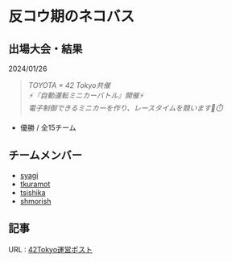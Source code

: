 # 反コウ期のネコバス

## 出場大会・結果
2024/01/26
>_TOYOTA × 42 Tokyo共催_<br>
>_⚡️『自動運転ミニカーバトル』開催⚡️_<br>
>_電子制御できるミニカーを作り、レースタイムを競います🚗⏱️_<br>
- 優勝  /  全15チーム

## チームメンバー
- [syagi](https://github.com/ssmyg)
- [tkuramot](https://github.com/tkuramot)
- [tsishika](https://github.com/Ishi-eenn)
- [shmorish](https://github.com/shmorish)

## 記事
URL : <a href ="https://twitter.com/42_tokyo/status/1750825814948729326">42Tokyo運営ポスト</a>　<br>
